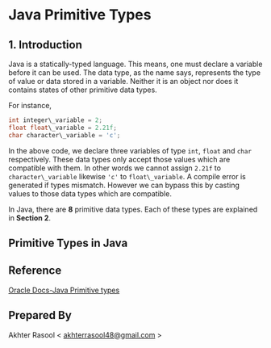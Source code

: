 # Java Primitive Types #

## 1. Introduction ##
Java is a statically-typed language. This means, one must declare a variable before it can be used. The data type, as the name says, represents the type of value or data stored in a variable. Neither it is an object nor does it contains states of other primitive data types.

For instance, 

```java
int integer\_variable = 2;
float float\_variable = 2.21f;
char character\_variable = 'c';
```

In the above code, we declare three variables of type `int`, `float` and `char` respectively. These data types only accept those values which are compatible with them.
In other words we cannot assign `2.21f` to `character\_variable` likewise `'c'` to `float\_variable`. A compile error is generated if types mismatch. However we can bypass this by casting values to those data types which are compatible.

In Java, there are **8** primitive data types. Each of these types are explained in **Section 2**.

## Primitive Types in Java ## 


## Reference ##
[Oracle Docs-Java Primitive types](https://docs.oracle.com/javase/tutorial/java/nutsandbolts/datatypes.html)

## Prepared By ##
Akhter Rasool < akhterrasool48@gmail.com >
